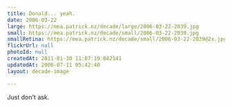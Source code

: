 ```yaml
---
title: Donald... yeah.
date: 2006-03-22
large: https://mea.patrick.nz/decade/large/2006-03-22-2039.jpg
small: https://mea.patrick.nz/decade/small/2006-03-22-2039.jpg
smallRetina: https://mea.patrick.nz/decade/small/2006-03-22-2039@2x.jpg
flickrUrl: null
photoId: null
createdAt: 2011-01-30 11:07:19.842141
updatedAt: 2006-07-11 05:42:40
layout: decade-image

---
```

Just don't ask.

